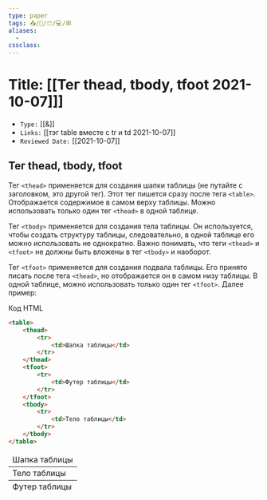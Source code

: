 ```yaml
---
type: paper
tags: 📥️/📜️/🩳/💻/🕸
aliases:
  - 
cssclass: 
---
```




# Title: **[[Тег thead, tbody, tfoot 2021-10-07]]]**
- `Type:` [[&]]
- `Links:` [[тэг table вместе с tr и td 2021-10-07]]
- `Reviewed Date:` [[2021-10-07]]

## Тег thead, tbody, tfoot

Тег `<thead>` применяется для создания шапки таблицы (не путайте с заголовком, это другой тег). Этот тег пишется сразу после тега `<table>`. Отображается содержимое в самом верху таблицы. Можно использовать только один тег `<thead>` в одной таблице.

Тег `<tbody>` применяется для создания тела таблицы. Он используется, чтобы создать структуру таблицы, следовательно, в одной таблице его можно использовать не однократно. Важно понимать, что теги `<thead>` и `<tfoot>` не должны быть вложены в тег `<tbody>` и наоборот.

Тег `<tfoot>` применяется для создания подвала таблицы. Его принято писать после тега `<thead>`, но отображается он в самом низу таблицы. В одной таблице, можно использовать только один тег `<tfoot>`. Далее пример:

Код HTML

```html
<table>   
	<thead>   
		<tr>    
			<td>Шапка таблицы</td>    
		</tr>  
	</thead> 
	<tfoot>     
		<tr>         
			<td>Футер таблицы</td>  
		</tr>    
	</tfoot>    
	<tbody>      
		<tr>         
			<td>Тело таблицы</td>     
		</tr>    
	</tbody>
</table>
```

<table>   
	<thead>   
		<tr>    
			<td>Шапка таблицы</td>    
		</tr>  
	</thead> 
	<tfoot>     
		<tr>         
			<td>Футер таблицы</td>  
		</tr>    
	</tfoot>    
	<tbody>      
		<tr>         
			<td>Тело таблицы</td>     
		</tr>    
	</tbody>
</table>